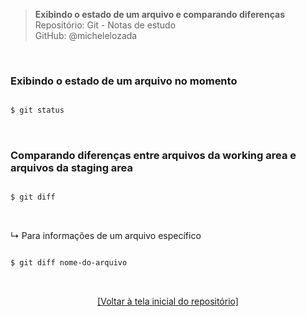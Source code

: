 > **Exibindo o estado de um arquivo e comparando diferenças**  
> Repositório: Git - Notas de estudo  
> GitHub: @michelelozada
&nbsp;
     
&nbsp;

### Exibindo o estado de um arquivo no momento  
```bash

$ git status
```

&nbsp; 

### Comparando diferenças entre arquivos da working area e arquivos da staging area  
```bash

$ git diff
```

&nbsp; 

↳ Para informações de um arquivo específico  
```bash

$ git diff nome-do-arquivo
```

&nbsp; 

<div align="center">
<a href="https://github.com/michelelozada/Git-Study-Notes">[Voltar à tela inicial do repositório]</a>
</div>